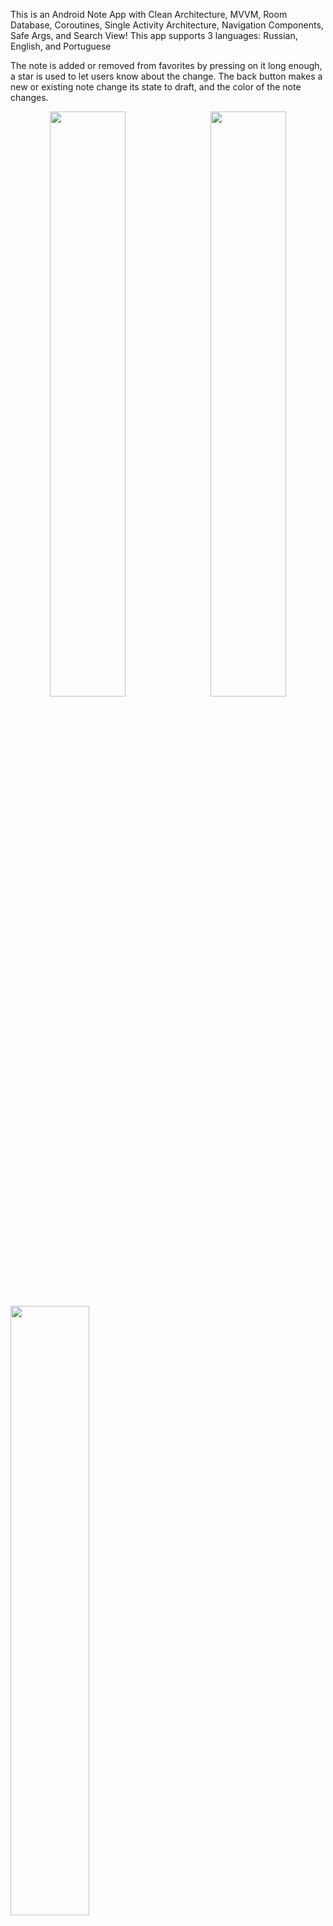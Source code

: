 This is an Android Note App with Clean Architecture, MVVM, Room Database, Coroutines, Single Activity Architecture, Navigation Components, Safe Args, and Search View!
This app supports 3 languages: Russian, English, and Portuguese

The note is added or removed from favorites by pressing on it long enough, a star is used to let users know about the change. The back button makes a new or existing note change its state to draft, and the color of the note changes.

<p align="center">
  <img src= "https://github.com/user-attachments/assets/0ba5dc64-f119-4eb4-85a2-91bdbc8b2cfb" width="49%" height="49%"align="left"> 
  <img src= "https://github.com/user-attachments/assets/18bbe92e-028b-4cdc-9218-fd73a200fac2"width="49%" height="49%" align="right">
</p>
<img src= "https://github.com/user-attachments/assets/ddc6ebed-c613-4843-95d2-71c8177280a6" width="50%" height="50%">

<img src= "https://github.com/user-attachments/assets/59cdc916-d80f-40cb-b141-761a7dd0645c" width="50%" height="50%">

<img src= "https://github.com/user-attachments/assets/24be3fb9-d766-49ae-9de0-05fa2b70e576" width="50%" height="50%">

<img src= "https://github.com/user-attachments/assets/27e42e14-e024-4d1f-8d11-206aaa11234c" width="50%" height="50%">

<img src= "https://github.com/user-attachments/assets/731563e3-ac28-466b-ae14-67097a3f2a39" width="50%" height="50%">

<img src= "https://github.com/user-attachments/assets/aaeeda78-c766-4fe5-9b39-aa066907ac9f" width="50%" height="50%">
